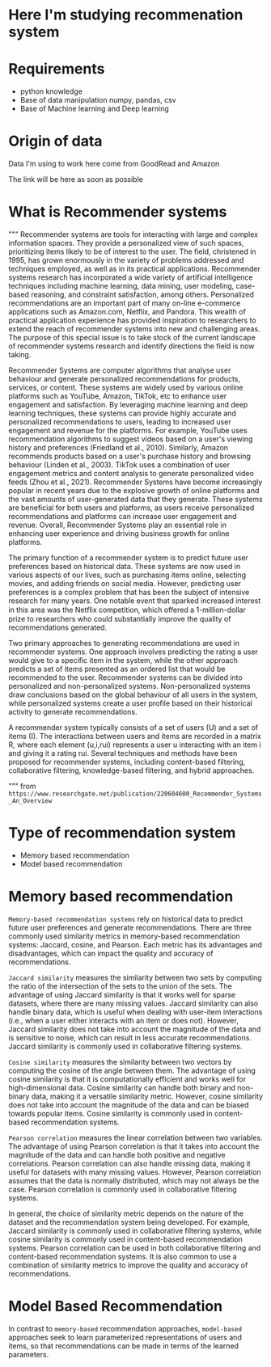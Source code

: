 
# Here I'm studying recommenation system 

# Requirements 

- python knowledge 
- Base of data manipulation numpy, pandas, csv
- Base of Machine learning and Deep learning 

# Origin of data

Data I'm using to work here come from GoodRead and Amazon 

The link will be here as soon as possible

# What is Recommender systems

"""
Recommender systems are tools for interacting with large and complex information spaces. They provide a personalized view of such spaces, prioritizing items likely to be of interest to the user. The field, christened in 1995, has grown enormously in the variety of problems addressed and techniques employed, as well as in its practical applications. Recommender systems research has incorporated a wide variety of artificial intelligence techniques including machine learning, data mining, user modeling, case-based reasoning, and constraint satisfaction, among others. Personalized recommendations are an important part of many on-line e-commerce applications such as Amazon.com, Netflix, and Pandora. This wealth of practical application experience has provided inspiration to researchers to extend the reach of recommender systems into new and challenging areas. The purpose of this special issue is to take stock of the current landscape of recommender systems research and identify directions the field is now taking.

Recommender Systems are computer algorithms that analyse user behaviour and generate personalized recommendations for products, services, or content. These systems are widely used by various online platforms such as YouTube, Amazon, TikTok, etc to enhance user engagement and satisfaction. By leveraging machine learning and deep learning techniques, these systems can provide highly accurate and personalized recommendations to users, leading to increased user engagement and revenue for the platforms.
For example, YouTube uses recommendation algorithms to suggest videos based on a user's viewing history and preferences (Friedland et al., 2010). Similarly, Amazon recommends products based on a user's purchase history and browsing behaviour (Linden et al., 2003). TikTok uses a combination of user engagement metrics and content analysis to generate personalized video feeds (Zhou et al., 2021).
Recommender Systems have become increasingly popular in recent years due to the explosive growth of online platforms and the vast amounts of user-generated data that they generate. These systems are beneficial for both users and platforms, as users receive personalized recommendations and platforms can increase user engagement and revenue.
Overall, Recommender Systems play an essential role in enhancing user experience and driving business growth for online platforms.

The primary function of a recommender system is to predict future user preferences based on historical data. These systems are now used in various aspects of our lives, such as purchasing items online, selecting movies, and adding friends on social media. However, predicting user preferences is a complex problem that has been the subject of intensive research for many years. One notable event that sparked increased interest in this area was the Netﬂix competition, which offered a 1-million-dollar prize to researchers who could substantially improve the quality of recommendations generated. 

Two primary approaches to generating recommendations are used in recommender systems. One approach involves predicting the rating a user would give to a specific item in the system, while the other approach predicts a set of items presented as an ordered list that would be recommended to the user. Recommender systems can be divided into personalized and non-personalized systems. Non-personalized systems draw conclusions based on the global behaviour of all users in the system, while personalized systems create a user profile based on their historical activity to generate recommendations.

A recommender system typically consists of a set of users (U) and a set of items (I). The interactions between users and items are recorded in a matrix R, where each element (u,i,rui) represents a user u interacting with an item i and giving it a rating rui.
Several techniques and methods have been proposed for recommender systems, including content-based filtering, collaborative filtering, knowledge-based filtering, and hybrid approaches. 


""" from `https://www.researchgate.net/publication/220604600_Recommender_Systems_An_Overview`
# Type of recommendation system
  - Memory based recommendation 
  - Model based recommendation

# Memory based recommendation 

`Memory-based recommendation systems` rely on historical data to predict future user preferences and generate recommendations. There are three commonly used similarity metrics in memory-based recommendation systems: Jaccard, cosine, and Pearson. Each metric has its advantages and disadvantages, which can impact the quality and accuracy of recommendations.

`Jaccard similarity` measures the similarity between two sets by computing the ratio of the intersection of the sets to the union of the sets. The advantage of using Jaccard similarity is that it works well for sparse datasets, where there are many missing values. Jaccard similarity can also handle binary data, which is useful when dealing with user-item interactions (i.e., when a user either interacts with an item or does not). However, Jaccard similarity does not take into account the magnitude of the data and is sensitive to noise, which can result in less accurate recommendations. Jaccard similarity is commonly used in collaborative filtering systems.

`Cosine similarity` measures the similarity between two vectors by computing the cosine of the angle between them. The advantage of using cosine similarity is that it is computationally efficient and works well for high-dimensional data. Cosine similarity can handle both binary and non-binary data, making it a versatile similarity metric. However, cosine similarity does not take into account the magnitude of the data and can be biased towards popular items. Cosine similarity is commonly used in content-based recommendation systems.

`Pearson correlation` measures the linear correlation between two variables. The advantage of using Pearson correlation is that it takes into account the magnitude of the data and can handle both positive and negative correlations. Pearson correlation can also handle missing data, making it useful for datasets with many missing values. However, Pearson correlation assumes that the data is normally distributed, which may not always be the case. Pearson correlation is commonly used in collaborative filtering systems.

In general, the choice of similarity metric depends on the nature of the dataset and the recommendation system being developed. For example, Jaccard similarity is commonly used in collaborative filtering systems, while cosine similarity is commonly used in content-based recommendation systems. Pearson correlation can be used in both collaborative filtering and content-based recommendation systems. It is also common to use a combination of similarity metrics to improve the quality and accuracy of recommendations.

# Model Based Recommendation

In contrast to `memory-based` recommendation approaches, `model-based` approaches seek to learn parameterized representations of users and items, so that recommendations can be made in terms of the learned parameters.
